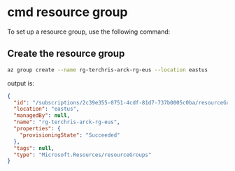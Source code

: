 # cmd resource group

To set up a resource group, use the following command:

## Create the resource group

```bash
az group create --name rg-terchris-arck-rg-eus --location eastus
```

output is:

```json
{
  "id": "/subscriptions/2c39e355-0751-4cdf-81d7-737b0005c0ba/resourceGroups/rg-terchris-arck-rg-eus",
  "location": "eastus",
  "managedBy": null,
  "name": "rg-terchris-arck-rg-eus",
  "properties": {
    "provisioningState": "Succeeded"
  },
  "tags": null,
  "type": "Microsoft.Resources/resourceGroups"
}
```
